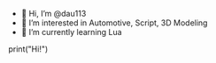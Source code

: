 - 👋 Hi, I’m @dau113
- 👀 I’m interested in Automotive, Script, 3D Modeling
- 🌱 I’m currently learning Lua

print("Hi!")
